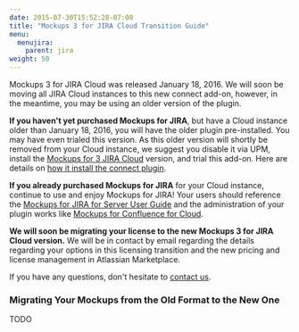 ```yaml
---
date: 2015-07-30T15:52:28-07:00
title: "Mockups 3 for JIRA Cloud Transition Guide"
menu:
  menujira:
    parent: jira
weight: 50
---
```


Mockups 3 for JIRA Cloud was released January 18, 2016. We will soon be moving all JIRA Cloud instances to this new connect add-on, however, in the meantime, you may be using an older version of the plugin.

**If you haven't yet purchased Mockups for JIRA**, but have a Cloud instance older than January 18, 2016, you will have the older plugin pre-installed. You may have even trialed this version. As this older version will shortly be removed from your Cloud instance, we suggest you disable it via UPM, install the [Mockups for 3 JIRA Cloud](https://marketplace.atlassian.com/plugins/com.balsamiq.mockups.jira/cloud/overview) version, and trial this add-on. Here are details on [how it install the connect plugin](https://marketplace.atlassian.com/plugins/com.balsamiq.mockups.jira/cloud/installation).

**If you already purchased Mockups for JIRA** for your Cloud instance, continue to use and enjoy Mockups for JIRA!   Your users should reference the [Mockups for JIRA for Server User Guide](/jira/user-guide/) and the administration of your plugin works like [Mockups for Confluence for Cloud](/confluence/admin-guide-cloud/).

**We will soon be migrating your license to the new Mockups 3 for JIRA Cloud version.** We will be in contact by email regarding the details regarding your options in this licensing transition and the new pricing and license management in Atlassian Marketplace.

If you have any questions, don't hesitate to [contact us](https://balsamiq.com/company/contact/#/s/m4j).

### Migrating Your Mockups from the Old Format to the New One

TODO